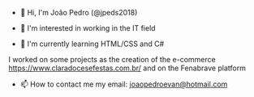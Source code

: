 - 👋 Hi, I'm João Pedro (@jpeds2018)

- 👀 I'm interested in working in the IT field

- 🌱 I'm currently learning HTML/CSS and C#

I worked on some projects
as the creation of the e-commerce https://www.claradocesefestas.com.br/
and on the Fenabrave platform

- 📫 How to contact me my email: joaopedroevan@hotmail.com

<!---
jpeds2018/jpeds2018 is a ✨ special ✨ repository because its `README.md` (this file) appears in your GitHub profile.
You can click the Preview link to take a look at your changes.
--->
